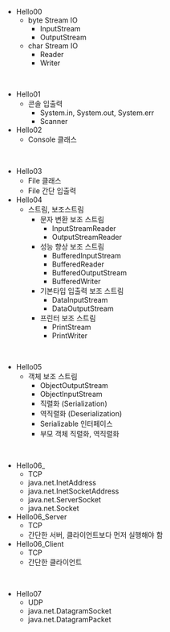 - Hello00
    - byte Stream IO
        - InputStream
        - OutputStream
    - char Stream IO
        - Reader
        - Writer

<br>

- Hello01
    - 콘솔 입출력
        - System.in, System.out, System.err
        - Scanner
- Hello02
    - Console 클래스


<br>

- Hello03
    - File 클래스
    - File 간단 입출력
- Hello04
    - 스트림, 보조스트림
        - 문자 변환 보조 스트림
            - InputStreamReader
            - OutputStreamReader
        - 성능 향상 보조 스트림
            - BufferedInputStream
            - BufferedReader
            - BufferedOutputStream
            - BufferedWriter
        - 기본타입 입출력 보조 스트림
            - DataInputStream
            - DataOutputStream
        - 프린터 보조 스트림
            - PrintStream
            - PrintWriter

<br>

- Hello05
    - 객체 보조 스트림
        - ObjectOutputStream
        - ObjectInputStream
        - 직렬화 (Serialization)
        - 역직렬화 (Deserialization)
        - Serializable 인터페이스
        - 부모 객체 직렬화, 역직렬화

<br>

- Hello06_
    - TCP
    - java.net.InetAddress
    - java.net.InetSocketAddress
    - java.net.ServerSocket
    - java.net.Socket
- Hello06_Server
    - TCP
    - 간단한 서버, 클라이언트보다 먼저 실행해야 함
- Hello06_Client
    - TCP
    - 간단한 클라이언트

<br>

- Hello07
    - UDP
    - java.net.DatagramSocket
    - java.net.DatagramPacket